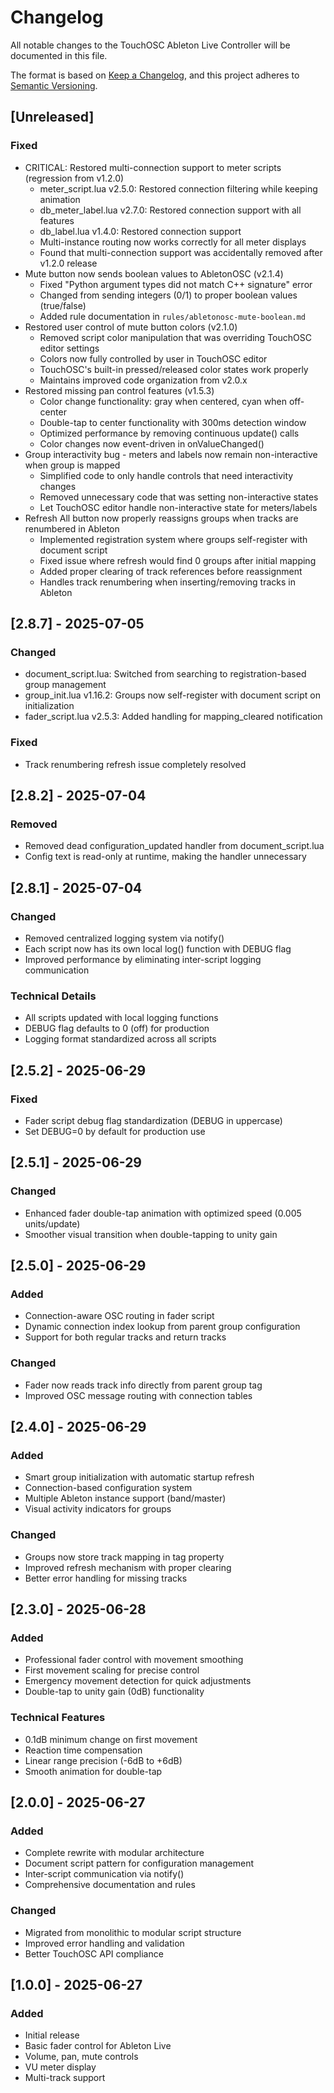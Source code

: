 # Changelog

All notable changes to the TouchOSC Ableton Live Controller will be documented in this file.

The format is based on [Keep a Changelog](https://keepachangelog.com/en/1.0.0/),
and this project adheres to [Semantic Versioning](https://semver.org/spec/v2.0.0.html).

## [Unreleased]

### Fixed
- CRITICAL: Restored multi-connection support to meter scripts (regression from v1.2.0)
  - meter_script.lua v2.5.0: Restored connection filtering while keeping animation
  - db_meter_label.lua v2.7.0: Restored connection support with all features
  - db_label.lua v1.4.0: Restored connection support
  - Multi-instance routing now works correctly for all meter displays
  - Found that multi-connection support was accidentally removed after v1.2.0 release
- Mute button now sends boolean values to AbletonOSC (v2.1.4)
  - Fixed "Python argument types did not match C++ signature" error
  - Changed from sending integers (0/1) to proper boolean values (true/false)
  - Added rule documentation in `rules/abletonosc-mute-boolean.md`
- Restored user control of mute button colors (v2.1.0)
  - Removed script color manipulation that was overriding TouchOSC editor settings
  - Colors now fully controlled by user in TouchOSC editor
  - TouchOSC's built-in pressed/released color states work properly
  - Maintains improved code organization from v2.0.x
- Restored missing pan control features (v1.5.3)
  - Color change functionality: gray when centered, cyan when off-center
  - Double-tap to center functionality with 300ms detection window
  - Optimized performance by removing continuous update() calls
  - Color changes now event-driven in onValueChanged()
- Group interactivity bug - meters and labels now remain non-interactive when group is mapped
  - Simplified code to only handle controls that need interactivity changes
  - Removed unnecessary code that was setting non-interactive states
  - Let TouchOSC editor handle non-interactive state for meters/labels
- Refresh All button now properly reassigns groups when tracks are renumbered in Ableton
  - Implemented registration system where groups self-register with document script
  - Fixed issue where refresh would find 0 groups after initial mapping
  - Added proper clearing of track references before reassignment
  - Handles track renumbering when inserting/removing tracks in Ableton

## [2.8.7] - 2025-07-05

### Changed
- document_script.lua: Switched from searching to registration-based group management
- group_init.lua v1.16.2: Groups now self-register with document script on initialization
- fader_script.lua v2.5.3: Added handling for mapping_cleared notification

### Fixed
- Track renumbering refresh issue completely resolved

## [2.8.2] - 2025-07-04

### Removed
- Removed dead configuration_updated handler from document_script.lua
- Config text is read-only at runtime, making the handler unnecessary

## [2.8.1] - 2025-07-04

### Changed
- Removed centralized logging system via notify()
- Each script now has its own local log() function with DEBUG flag
- Improved performance by eliminating inter-script logging communication

### Technical Details
- All scripts updated with local logging functions
- DEBUG flag defaults to 0 (off) for production
- Logging format standardized across all scripts

## [2.5.2] - 2025-06-29

### Fixed
- Fader script debug flag standardization (DEBUG in uppercase)
- Set DEBUG=0 by default for production use

## [2.5.1] - 2025-06-29

### Changed
- Enhanced fader double-tap animation with optimized speed (0.005 units/update)
- Smoother visual transition when double-tapping to unity gain

## [2.5.0] - 2025-06-29

### Added
- Connection-aware OSC routing in fader script
- Dynamic connection index lookup from parent group configuration
- Support for both regular tracks and return tracks

### Changed
- Fader now reads track info directly from parent group tag
- Improved OSC message routing with connection tables

## [2.4.0] - 2025-06-29

### Added
- Smart group initialization with automatic startup refresh
- Connection-based configuration system
- Multiple Ableton instance support (band/master)
- Visual activity indicators for groups

### Changed
- Groups now store track mapping in tag property
- Improved refresh mechanism with proper clearing
- Better error handling for missing tracks

## [2.3.0] - 2025-06-28

### Added
- Professional fader control with movement smoothing
- First movement scaling for precise control
- Emergency movement detection for quick adjustments
- Double-tap to unity gain (0dB) functionality

### Technical Features
- 0.1dB minimum change on first movement
- Reaction time compensation
- Linear range precision (-6dB to +6dB)
- Smooth animation for double-tap

## [2.0.0] - 2025-06-27

### Added
- Complete rewrite with modular architecture
- Document script pattern for configuration management
- Inter-script communication via notify()
- Comprehensive documentation and rules

### Changed
- Migrated from monolithic to modular script structure
- Improved error handling and validation
- Better TouchOSC API compliance

## [1.0.0] - 2025-06-27

### Added
- Initial release
- Basic fader control for Ableton Live
- Volume, pan, mute controls
- VU meter display
- Multi-track support